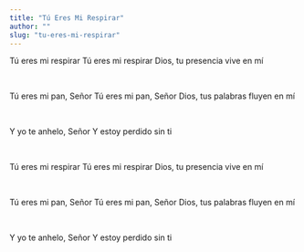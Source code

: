 ```yaml
---
title: "Tú Eres Mi Respirar"
author: ""
slug: "tu-eres-mi-respirar"
---
```


Tú eres mi respirar
Tú eres mi respirar
Dios, tu presencia vive en mí

<br/>

Tú eres mi pan, Señor
Tú eres mi pan, Señor
Dios, tus palabras fluyen en mí

<br/>

Y yo te anhelo, Señor
Y estoy perdido sin ti

<br/>

Tú eres mi respirar
Tú eres mi respirar
Dios, tu presencia vive en mí

<br/>

Tú eres mi pan, Señor
Tú eres mi pan, Señor
Dios, tus palabras fluyen en mí

<br/>

Y yo te anhelo, Señor
Y estoy perdido sin ti
